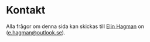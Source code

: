 Kontakt
==============================================

Alla frågor om denna sida kan skickas till [Elin Hagman](http://www.student.bth.se/~elhb16/dbwebb-kurser/design/me/anax-flat/htdocs/) on (e.hagman@outlook.se).
